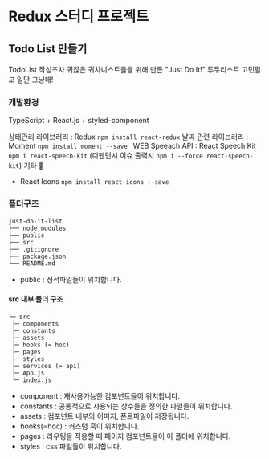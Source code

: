 # Redux 스터디 프로젝트

## Todo List 만들기

TodoList 작성조차 귀찮은 귀차니스트들을 위해 만든 "Just Do It!" 투두리스트 고민말고 일단 그냥해!

### 개발환경

TypeScript + React.js + styled-component

상태관리 라이브러리 : Redux `npm install react-redux`
날짜 관련 라이브러리 : Moment `npm install moment --save `
WEB Speeach API : React Speech Kit `npm i react-speech-kit` (디펜던시 이슈 출력시 `npm i --force react-speech-kit`)
기타 :carrot:

- React Icons `npm install react-icons --save`

### 폴더구조

```
just-do-it-list
├── node_modules
├── public
├── src
├── .gitignore
├── package.json
└── README.md
```

- public : 정적파일들이 위치합니다.

#### src 내부 폴더 구조

```
└─ src
 ├─ components
 ├─ constants
 ├─ assets
 ├─ hooks (= hoc)
 ├─ pages
 ├─ styles
 ├─ services (= api)
 ├─ App.js
 └─ index.js
```

- component : 재사용가능한 컴포넌트들이 위치합니다.
- constants : 공통적으로 사용되는 상수들을 정의한 파일들이 위치합니다.
- assets : 컴포넌트 내부의 이미지, 폰트파일이 저장됩니다.
- hooks(=hoc) : 커스텀 훅이 위치합니다.
- pages : 라우팅을 적용할 때 페이지 컴포넌트들이 이 폴더에 위치합니다.
- styles : css 파일들이 위치합니다.

